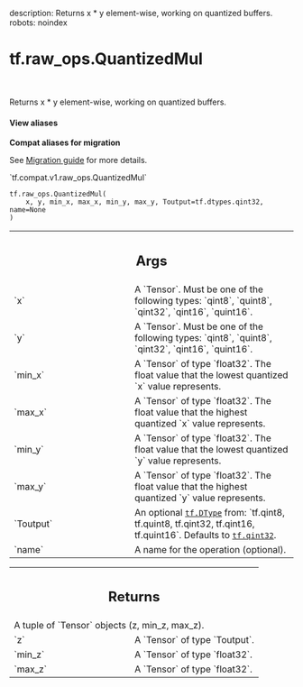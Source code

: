 description: Returns x * y element-wise, working on quantized buffers.
robots: noindex

# tf.raw_ops.QuantizedMul

<!-- Insert buttons and diff -->

<table class="tfo-notebook-buttons tfo-api nocontent" align="left">

</table>



Returns x * y element-wise, working on quantized buffers.

<section class="expandable">
  <h4 class="showalways">View aliases</h4>
  <p>
<b>Compat aliases for migration</b>
<p>See
<a href="https://www.tensorflow.org/guide/migrate">Migration guide</a> for
more details.</p>
<p>`tf.compat.v1.raw_ops.QuantizedMul`</p>
</p>
</section>

<pre class="devsite-click-to-copy prettyprint lang-py tfo-signature-link">
<code>tf.raw_ops.QuantizedMul(
    x, y, min_x, max_x, min_y, max_y, Toutput=tf.dtypes.qint32, name=None
)
</code></pre>



<!-- Placeholder for "Used in" -->


<!-- Tabular view -->
 <table class="responsive fixed orange">
<colgroup><col width="214px"><col></colgroup>
<tr><th colspan="2"><h2 class="add-link">Args</h2></th></tr>

<tr>
<td>
`x`
</td>
<td>
A `Tensor`. Must be one of the following types: `qint8`, `quint8`, `qint32`, `qint16`, `quint16`.
</td>
</tr><tr>
<td>
`y`
</td>
<td>
A `Tensor`. Must be one of the following types: `qint8`, `quint8`, `qint32`, `qint16`, `quint16`.
</td>
</tr><tr>
<td>
`min_x`
</td>
<td>
A `Tensor` of type `float32`.
The float value that the lowest quantized `x` value represents.
</td>
</tr><tr>
<td>
`max_x`
</td>
<td>
A `Tensor` of type `float32`.
The float value that the highest quantized `x` value represents.
</td>
</tr><tr>
<td>
`min_y`
</td>
<td>
A `Tensor` of type `float32`.
The float value that the lowest quantized `y` value represents.
</td>
</tr><tr>
<td>
`max_y`
</td>
<td>
A `Tensor` of type `float32`.
The float value that the highest quantized `y` value represents.
</td>
</tr><tr>
<td>
`Toutput`
</td>
<td>
An optional <a href="../../tf/dtypes/DType.md"><code>tf.DType</code></a> from: `tf.qint8, tf.quint8, tf.qint32, tf.qint16, tf.quint16`. Defaults to <a href="../../tf.md#qint32"><code>tf.qint32</code></a>.
</td>
</tr><tr>
<td>
`name`
</td>
<td>
A name for the operation (optional).
</td>
</tr>
</table>



<!-- Tabular view -->
 <table class="responsive fixed orange">
<colgroup><col width="214px"><col></colgroup>
<tr><th colspan="2"><h2 class="add-link">Returns</h2></th></tr>
<tr class="alt">
<td colspan="2">
A tuple of `Tensor` objects (z, min_z, max_z).
</td>
</tr>
<tr>
<td>
`z`
</td>
<td>
A `Tensor` of type `Toutput`.
</td>
</tr><tr>
<td>
`min_z`
</td>
<td>
A `Tensor` of type `float32`.
</td>
</tr><tr>
<td>
`max_z`
</td>
<td>
A `Tensor` of type `float32`.
</td>
</tr>
</table>

